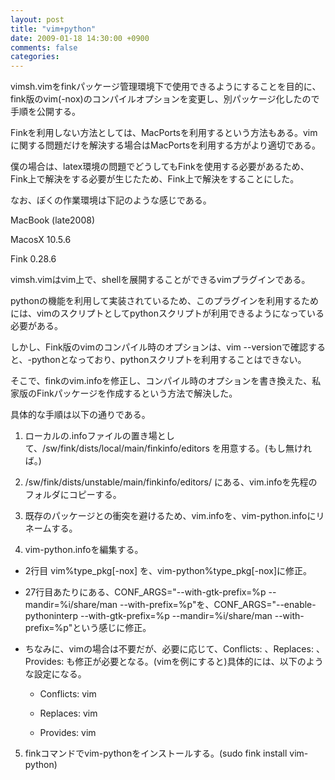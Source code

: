 ```yaml
---
layout: post
title: "vim+python"
date: 2009-01-18 14:30:00 +0900
comments: false
categories: 
---
```



vimsh.vimをfinkパッケージ管理環境下で使用できるようにすることを目的に、fink版のvim(-nox)のコンパイルオプションを変更し、別パッケージ化したので手順を公開する。

Finkを利用しない方法としては、MacPortsを利用するという方法もある。vimに関する問題だけを解決する場合はMacPortsを利用する方がより適切である。

僕の場合は、latex環境の問題でどうしてもFinkを使用する必要があるため、Fink上で解決をする必要が生じたため、Fink上で解決をすることにした。

なお、ぼくの作業環境は下記のような感じである。

MacBook (late2008)

MacosX 10.5.6

Fink 0.28.6

vimsh.vimはvim上で、shellを展開することができるvimプラグインである。

pythonの機能を利用して実装されているため、このプラグインを利用するためには、vimのスクリプトとしてpythonスクリプトが利用できるようになっている必要がある。

しかし、Fink版のvimのコンパイル時のオプションは、vim --versionで確認すると、-pythonとなっており、pythonスクリプトを利用することはできない。

そこで、finkのvim.infoを修正し、コンパイル時のオプションを書き換えた、私家版のFinkパッケージを作成するという方法で解決した。

具体的な手順は以下の通りである。

1. ローカルの.infoファイルの置き場として、/sw/fink/dists/local/main/finkinfo/editors を用意する。(もし無ければ。)

2. /sw/fink/dists/unstable/main/finkinfo/editors/ にある、vim.infoを先程のフォルダにコピーする。

3. 既存のパッケージとの衝突を避けるため、vim.infoを、vim-python.infoにリネームする。

4. vim-python.infoを編集する。

  * 2行目 vim%type\_pkg[-nox] を、vim-python%type\_pkg[-nox]に修正。

  * 27行目あたりにある、CONF\_ARGS="--with-gtk-prefix=%p --mandir=%i/share/man --with-prefix=%p"を、CONF\_ARGS="--enable-pythoninterp --with-gtk-prefix=%p --mandir=%i/share/man --with-prefix=%p"という感じに修正。

  * ちなみに、vimの場合は不要だが、必要に応じて、Conflicts: 、Replaces: 、Provides: も修正が必要となる。(vimを例にすると)具体的には、以下のような設定になる。

    * Conflicts: vim

    * Replaces: vim

    * Provides: vim

5. finkコマンドでvim-pythonをインストールする。(sudo fink install vim-python)

